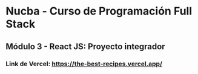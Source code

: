 # Nucba - Curso de Programación Full Stack

## Módulo 3 - React JS: Proyecto integrador

### Link de Vercel: https://the-best-recipes.vercel.app/